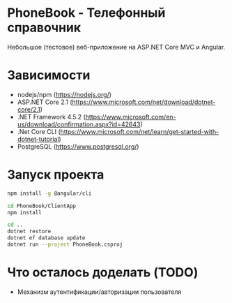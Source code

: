 # PhoneBook - Телефонный справочник
Небольшое (тестовое) веб-приложение на ASP.NET Core MVC и Angular.

# Зависимости
- nodejs/npm (https://nodejs.org/)
- ASP.NET Core 2.1 (https://www.microsoft.com/net/download/dotnet-core/2.1)
- .NET Framework 4.5.2 (https://www.microsoft.com/en-us/download/confirmation.aspx?id=42643)
- .Net Core CLI (https://www.microsoft.com/net/learn/get-started-with-dotnet-tutorial)
- PostgreSQL (https://www.postgresql.org/)

# Запуск проекта
```bash
npm install -g @angular/cli

cd PhoneBook/ClientApp
npm install

cd ..
dotnet restore
dotnet ef database update 
dotnet run --project PhoneBook.csproj
```

# Что осталось доделать (TODO)
- Механизм аутентификации/авторизации пользователя
